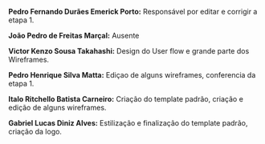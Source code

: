 **Pedro Fernando Durães Emerick Porto:** Responsável por editar e corrigir a etapa 1.

**João Pedro de Freitas Marçal:** Ausente

**Victor Kenzo Sousa Takahashi:** Design do User flow e grande parte dos Wireframes.

**Pedro Henrique Silva Matta:** Ediçao de alguns wireframes, conferencia da etapa 1.

**Italo Ritchello Batista Carneiro:** Criação do template padrão, criação e edição de alguns wireframes.

**Gabriel Lucas Diniz Alves:** Estilização e finalização do template padrão, criação da logo.
